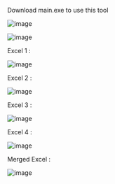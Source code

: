 Download main.exe to use this tool

![image](https://github.com/Kingofpig151251/Excel_merger/assets/98532667/8e291cd2-6a74-4b9a-b815-6b91d033df5b)

![image](https://github.com/Kingofpig151251/Excel_merger/assets/98532667/8bb0434e-91b4-46a7-addb-a53e063bb03f)

Excel 1 :

![image](https://github.com/Kingofpig151251/Excel_merger/assets/98532667/6810dc67-90ff-49e3-8bc2-52e637aceecb)

Excel 2 :

![image](https://github.com/Kingofpig151251/Excel_merger/assets/98532667/8df136f5-e2a0-4cdd-9204-4201a5821064)

Excel 3 :

![image](https://github.com/Kingofpig151251/Excel_merger/assets/98532667/6ce539df-26b4-46a0-8236-9ba1c2298f22)

Excel 4 :

![image](https://github.com/Kingofpig151251/Excel_merger/assets/98532667/768ed1bf-9a95-49fc-a603-11ef1692b6fa)

Merged Excel :

![image](https://github.com/Kingofpig151251/Excel_merger/assets/98532667/fa76d099-c2b8-4af4-ba35-7f7c72fe3d2f)
